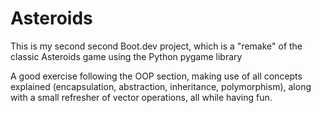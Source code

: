 # Asteroids

This is my second second Boot.dev project, which is a "remake" of the classic Asteroids game using the Python pygame library

A good exercise following the OOP section, making use of all concepts explained (encapsulation, abstraction, inheritance, polymorphism), along with a small refresher of vector operations, all while having fun.
